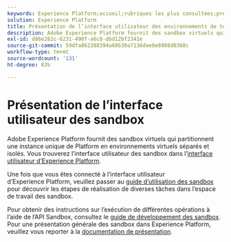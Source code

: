 ```yaml
---
keywords: Experience Platform;accueil;rubriques les plus consultées;présentation des environnements de test
solution: Experience Platform
title: Présentation de l’interface utilisateur des environnements de test
description: Adobe Experience Platform fournit des sandbox virtuels qui partitionnent une instance unique de Platform en environnements virtuels séparés et isolés. L’interface utilisateur des environnements de test se trouve dans l’interface utilisateur de l’Experience Platform.
exl-id: d86e282c-6231-490f-a6c8-dbd12bf2341e
source-git-commit: 59dfa862388394a68630a7136dee8e8988d0368c
workflow-type: tm+mt
source-wordcount: '131'
ht-degree: 83%

---
```


# Présentation de l’interface utilisateur des sandbox

Adobe Experience Platform fournit des sandbox virtuels qui partitionnent une instance unique de Platform en environnements virtuels séparés et isolés. Vous trouverez l’interface utilisateur des sandbox dans l’[interface utilisateur d’Experience Platform](https://platform.adobe.com).

Une fois que vous êtes connecté à l’interface utilisateur d’Experience Platform, veuillez passer au [guide d’utilisation des sandbox](user-guide.md) pour découvrir les étapes de réalisation de diverses tâches dans l’espace de travail des sandbox.

Pour obtenir des instructions sur l’exécution de différentes opérations à l’aide de l’API Sandbox, consultez le [guide de développement des sandbox](../api/getting-started.md). Pour une présentation générale des sandbox dans Experience Platform, veuillez vous reporter à la [documentation de présentation](../home.md).
